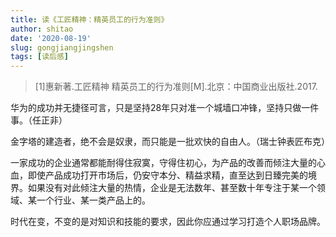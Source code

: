 ```yaml
---
title: 读《工匠精神：精英员工的行为准则》
author: shitao
date: '2020-08-19'
slug: gongjiangjingshen
tags: [读后感]
---
```


> [1]惠新著.工匠精神 精英员工的行为准则[M].北京：中国商业出版社.2017.

华为的成功并无捷径可言，只是坚持28年只对准一个城墙口冲锋，坚持只做一件事。（任正非）

金字塔的建造者，绝不会是奴隶，而只能是一批欢快的自由人。（瑞士钟表匠布克）

一家成功的企业通常都能耐得住寂寞，守得住初心，为产品的改善而倾注大量的心血，即使产品成功打开市场后，仍安守本分、精益求精，直至达到日臻完美的境界。如果没有对此倾注大量的热情，企业是无法数年、甚至数十年专注于某一个领域、某一个行业、某一类产品上的。

时代在变，不变的是对知识和技能的要求，因此你应通过学习打造个人职场品牌。
